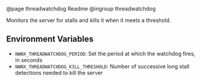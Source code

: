 @page threadwatchdog Readme
@ingroup threadwatchdog 

Monitors the server for stalls and kills it when it meets a threshold.

## Environment Variables

* `NWNX_THREADWATCHDOG_PERIOD`: Set the period at which the watchdog fires, in seconds
* `NWNX_THREADWATCHDOG_KILL_THRESHOLD`: Number of successive long stall detections needed to kill the server

